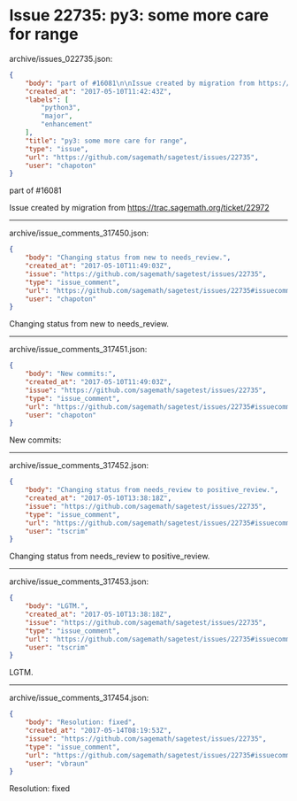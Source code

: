 # Issue 22735: py3: some more care for range

archive/issues_022735.json:
```json
{
    "body": "part of #16081\n\nIssue created by migration from https://trac.sagemath.org/ticket/22972\n\n",
    "created_at": "2017-05-10T11:42:43Z",
    "labels": [
        "python3",
        "major",
        "enhancement"
    ],
    "title": "py3: some more care for range",
    "type": "issue",
    "url": "https://github.com/sagemath/sagetest/issues/22735",
    "user": "chapoton"
}
```
part of #16081

Issue created by migration from https://trac.sagemath.org/ticket/22972





---

archive/issue_comments_317450.json:
```json
{
    "body": "Changing status from new to needs_review.",
    "created_at": "2017-05-10T11:49:03Z",
    "issue": "https://github.com/sagemath/sagetest/issues/22735",
    "type": "issue_comment",
    "url": "https://github.com/sagemath/sagetest/issues/22735#issuecomment-317450",
    "user": "chapoton"
}
```

Changing status from new to needs_review.



---

archive/issue_comments_317451.json:
```json
{
    "body": "New commits:",
    "created_at": "2017-05-10T11:49:03Z",
    "issue": "https://github.com/sagemath/sagetest/issues/22735",
    "type": "issue_comment",
    "url": "https://github.com/sagemath/sagetest/issues/22735#issuecomment-317451",
    "user": "chapoton"
}
```

New commits:



---

archive/issue_comments_317452.json:
```json
{
    "body": "Changing status from needs_review to positive_review.",
    "created_at": "2017-05-10T13:38:18Z",
    "issue": "https://github.com/sagemath/sagetest/issues/22735",
    "type": "issue_comment",
    "url": "https://github.com/sagemath/sagetest/issues/22735#issuecomment-317452",
    "user": "tscrim"
}
```

Changing status from needs_review to positive_review.



---

archive/issue_comments_317453.json:
```json
{
    "body": "LGTM.",
    "created_at": "2017-05-10T13:38:18Z",
    "issue": "https://github.com/sagemath/sagetest/issues/22735",
    "type": "issue_comment",
    "url": "https://github.com/sagemath/sagetest/issues/22735#issuecomment-317453",
    "user": "tscrim"
}
```

LGTM.



---

archive/issue_comments_317454.json:
```json
{
    "body": "Resolution: fixed",
    "created_at": "2017-05-14T08:19:53Z",
    "issue": "https://github.com/sagemath/sagetest/issues/22735",
    "type": "issue_comment",
    "url": "https://github.com/sagemath/sagetest/issues/22735#issuecomment-317454",
    "user": "vbraun"
}
```

Resolution: fixed
